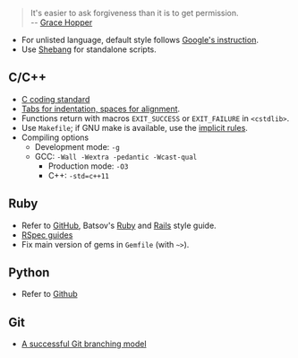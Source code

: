 > It's easier to ask forgiveness than it is to get permission.  
> -- [Grace Hopper](https://en.wikiquote.org/wiki/Grace_Hopper)

- For unlisted language, default style follows
  [Google's instruction](https://github.com/google/styleguide).
- Use [Shebang](http://en.wikipedia.org/wiki/Shebang_(Unix)) for standalone
  scripts.

## C/C++

- [C coding standard](https://users.ece.cmu.edu/~eno/coding/CCodingStandard.html)
- [Tabs for indentation, spaces for alignment](http://stackoverflow.com/a/8769873).
- Functions return with macros `EXIT_SUCCESS` or `EXIT_FAILURE` in `<cstdlib>`.
- Use `Makefile`; if GNU make is available, use the
  [implicit rules](https://www.gnu.org/software/make/manual/html_node/Implicit-Rules.html).
- Compiling options
    - Development mode: `-g`
    - GCC: `-Wall -Wextra -pedantic -Wcast-qual`
        - Production mode: `-O3`
        - C++: `-std=c++11`

## Ruby

- Refer to [GitHub](https://github.com/styleguide/ruby),
  Batsov's [Ruby](https://github.com/bbatsov/ruby-style-guide) and [Rails](https://github.com/bbatsov/rails-style-guide) style guide.
- [RSpec guides](http://betterspecs.org/)
- Fix main version of gems in `Gemfile` (with `~>`).

## Python

- Refer to [Github](https://www.python.org/dev/peps/pep-0008/)

## Git

- [A successful Git branching model](http://nvie.com/posts/a-successful-git-branching-model/)
